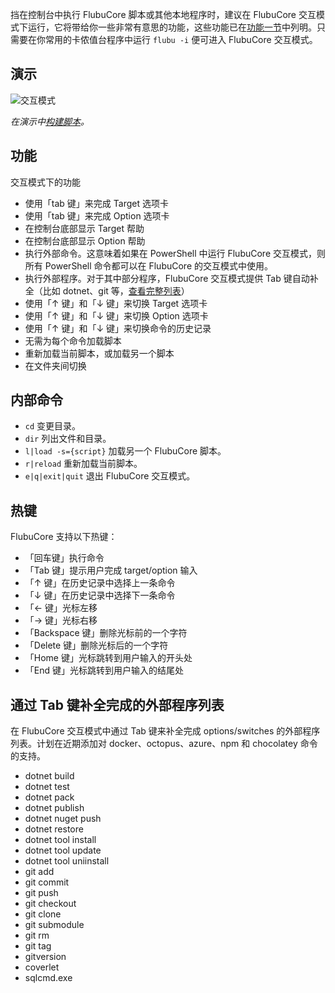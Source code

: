 挡在控制台中执行 FlubuCore 脚本或其他本地程序时，建议在 FlubuCore 交互模式下运行，它将带给你一些非常有意思的功能，这些功能已在[功能一节](#功能)中列明。只需要在你常用的卡侬值台程序中运行 `flubu -i` 便可进入 FlubuCore 交互模式。

## **演示**

![交互模式](https://raw.githubusercontent.com/flubu-core/flubu.core/master/assets/FlubuCore_Interactive_mode_full.gif)

 *在演示中[构建脚本](https://gist.github.com/mzorec/c2e0d0572ed023f1d3ebbe72cb5903fc)。*

## **功能**

交互模式下的功能

- 使用「tab 键」来完成 Target 选项卡
- 使用「tab 键」来完成 Option 选项卡
- 在控制台底部显示 Target 帮助
- 在控制台底部显示 Option 帮助
- 执行外部命令。这意味着如果在 PowerShell 中运行 FlubuCore 交互模式，则所有 PowerShell 命令都可以在 FlubuCore 的交互模式中使用。
- 执行外部程序。对于其中部分程序，FlubuCore 交互模式提供 Tab 键自动补全（比如 dotnet、git 等，[查看完整列表](通过-Tab-键补全完成的外部程序列表)）
- 使用「↑ 键」和「↓ 键」来切换 Target 选项卡
- 使用「↑ 键」和「↓ 键」来切换 Option 选项卡
- 使用「↑ 键」和「↓ 键」来切换命令的历史记录
- 无需为每个命令加载脚本
- 重新加载当前脚本，或加载另一个脚本
- 在文件夹间切换

## **内部命令**

- `cd` 变更目录。
- `dir` 列出文件和目录。
- `l|load -s={script}` 加载另一个 FlubuCore 脚本。
- `r|reload` 重新加载当前脚本。
- `e|q|exit|quit` 退出 FlubuCore 交互模式。

## **热键**

FlubuCore 支持以下热键：

- 「回车键」执行命令
- 「Tab 键」提示用户完成 target/option 输入
- 「↑ 键」在历史记录中选择上一条命令
- 「↓ 键」在历史记录中选择下一条命令
- 「← 键」光标左移
- 「→ 键」光标右移
- 「Backspace 键」删除光标前的一个字符
- 「Delete 键」删除光标后的一个字符
- 「Home 键」光标跳转到用户输入的开头处
- 「End 键」光标跳转到用户输入的结尾处

## 通过 Tab 键补全完成的外部程序列表

在 FlubuCore 交互模式中通过 Tab 键来补全完成 options/switches 的外部程序列表。计划在近期添加对 docker、octopus、azure、npm 和 chocolatey 命令的支持。

- dotnet build
- dotnet test
- dotnet pack
- dotnet publish
- dotnet nuget push
- dotnet restore
- dotnet tool install
- dotnet tool update
- dotnet tool uniinstall
- git add
- git commit
- git push
- git checkout
- git clone
- git submodule
- git rm
- git tag
- gitversion
- coverlet
- sqlcmd.exe